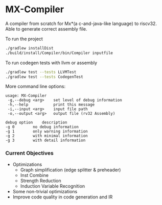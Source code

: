 # MX-Compiler
A compiler from scratch for Mx*(a c-and-java-like language)
to riscv32. Able to generate correct assembly file.

To run the project
```bash
./gradlew installDist
./build/install/Compiler/bin/Compiler inputfile
```
To run codegen tests with llvm or assembly
```bash
./gradlew test --tests LLVMTest
./gradlew test --tests CodegenTest
```
More command line options:

    usage: MX-Compiler
     -g,--debug <arg>    set level of debug information
     -h,--help           print this message
     -i,--input <arg>    input file path
     -o,--output <arg>   output file (rv32 Assembly)
    
    debug option	description
    -g 0		no debug information
    -g 1		only warning information
    -g 2		with minimal information
    -g 3		with detail information

### Current Objectives
* Optimizations
    * Graph simplification (edge splitter & preheader)
    * Inst Combine
    * Strength Reduction
    * Induction Variable Recognition
* Some non-trivial optimizations
* Improve code quality in code generation and IR

